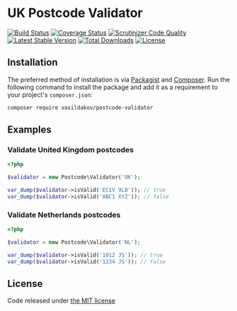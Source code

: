 # UK Postcode Validator

[![Build Status](https://travis-ci.org/vasildakov/postcode-validator.svg?branch=master)](https://travis-ci.org/vasildakov/postcode-validator)
[![Coverage Status](https://coveralls.io/repos/github/vasildakov/postcode-validator/badge.svg?branch=master)](https://coveralls.io/github/vasildakov/postcode-validator?branch=master)
[![Scrutinizer Code Quality](https://scrutinizer-ci.com/g/vasildakov/postcode-validator/badges/quality-score.png?b=master)](https://scrutinizer-ci.com/g/vasildakov/postcode-validator/?branch=master)
[![Latest Stable Version](https://poser.pugx.org/vasildakov/postcode-validator/v/stable)](https://packagist.org/packages/vasildakov/postcode-validator)
[![Total Downloads](https://poser.pugx.org/vasildakov/postcode-validator/downloads)](https://packagist.org/packages/vasildakov/postcode-validator)
[![License](https://poser.pugx.org/vasildakov/postcode-validator/license)](https://packagist.org/packages/vasildakov/postcode-validator)


## Installation

The preferred method of installation is via [Packagist][] and [Composer][]. Run
the following command to install the package and add it as a requirement to
your project's `composer.json`:

```bash
composer require vasildakov/postcode-validator
```

## Examples

### Validate United Kingdom postcodes
```php
<?php

$validator = new Postcode\Validator('UK');

var_dump($validator->isValid('EC1V 9LB')); // true
var_dump($validator->isValid('ABC1 XYZ')); // false
```

### Validate Netherlands postcodes
```php
<?php

$validator = new Postcode\Validator('NL');

var_dump($validator->isValid('1012 JS')); // true
var_dump($validator->isValid('1234 JS')); // false
```

## License

Code released under [the MIT license](https://github.com/vasildakov/postcode-validator/blob/master/LICENSE)


[packagist]: https://packagist.org/packages/vasildakov/postcode-validator
[composer]: http://getcomposer.org/